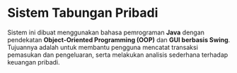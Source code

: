 #  Sistem Tabungan Pribadi

Sistem ini dibuat menggunakan bahasa pemrograman **Java** dengan pendekatan **Object-Oriented Programming (OOP)** dan **GUI berbasis Swing**. Tujuannya adalah untuk membantu pengguna mencatat transaksi pemasukan dan pengeluaran, serta melakukan analisis sederhana terhadap keuangan pribadi.





